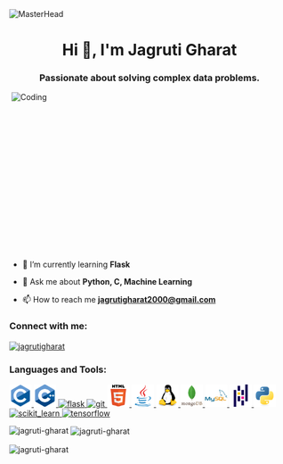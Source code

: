 <!--![MasterHead](https://user-images.githubusercontent.com/74038190/212750147-854a394f-fee9-4080-9770-78a4b7ece53f.gif)!-->
<img alt="MasterHead" src="https://user-images.githubusercontent.com/74038190/212750147-854a394f-fee9-4080-9770-78a4b7ece53f.gif" width="1200" height="300">


<h1 align="center">Hi 👋, I'm Jagruti Gharat</h1>
<h3 align="center">Passionate about solving complex data problems.</h3>

<img align="right" alt="Coding" width="500" height="300" src="https://i.gifer.com/origin/bc/bca56ffe4a6e2910237482982aa856fe_w200.webp">

<!--<p align="left"> <a href="https://github.com/ryo-ma/github-profile-trophy"><img src="https://github-profile-trophy.vercel.app/?username=jagruti-gharat" alt="jagruti-gharat" /></a> </p>!-->

- 🌱 I’m currently learning **Flask**

- 💬 Ask me about **Python, C, Machine Learning**

- 📫 How to reach me **jagrutigharat2000@gmail.com**

<h3 align="left">Connect with me:</h3>
<p align="left">
<a href="https://linkedin.com/in/jagrutigharat" target="blank"><img align="center" src="https://raw.githubusercontent.com/rahuldkjain/github-profile-readme-generator/master/src/images/icons/Social/linked-in-alt.svg" alt="jagrutigharat" height="30" width="40" /></a>
</p>

<h3 align="left">Languages and Tools:</h3>
<p align="left"> <a href="https://www.cprogramming.com/" target="_blank" rel="noreferrer"> <img src="https://raw.githubusercontent.com/devicons/devicon/master/icons/c/c-original.svg" alt="c" width="40" height="40"/> </a> <a href="https://www.w3schools.com/cpp/" target="_blank" rel="noreferrer"> <img src="https://raw.githubusercontent.com/devicons/devicon/master/icons/cplusplus/cplusplus-original.svg" alt="cplusplus" width="40" height="40"/> </a> <a href="https://flask.palletsprojects.com/" target="_blank" rel="noreferrer"> <img src="https://www.vectorlogo.zone/logos/pocoo_flask/pocoo_flask-icon.svg" alt="flask" width="40" height="40"/> </a> <a href="https://git-scm.com/" target="_blank" rel="noreferrer"> <img src="https://www.vectorlogo.zone/logos/git-scm/git-scm-icon.svg" alt="git" width="40" height="40"/> </a> <a href="https://www.w3.org/html/" target="_blank" rel="noreferrer"> <img src="https://raw.githubusercontent.com/devicons/devicon/master/icons/html5/html5-original-wordmark.svg" alt="html5" width="40" height="40"/> </a> <a href="https://www.java.com" target="_blank" rel="noreferrer"> <img src="https://raw.githubusercontent.com/devicons/devicon/master/icons/java/java-original.svg" alt="java" width="40" height="40"/> </a> <a href="https://www.linux.org/" target="_blank" rel="noreferrer"> <img src="https://raw.githubusercontent.com/devicons/devicon/master/icons/linux/linux-original.svg" alt="linux" width="40" height="40"/> </a> <a href="https://www.mongodb.com/" target="_blank" rel="noreferrer"> <img src="https://raw.githubusercontent.com/devicons/devicon/master/icons/mongodb/mongodb-original-wordmark.svg" alt="mongodb" width="40" height="40"/> </a> <a href="https://www.mysql.com/" target="_blank" rel="noreferrer"> <img src="https://raw.githubusercontent.com/devicons/devicon/master/icons/mysql/mysql-original-wordmark.svg" alt="mysql" width="40" height="40"/> </a> <a href="https://pandas.pydata.org/" target="_blank" rel="noreferrer"> <img src="https://raw.githubusercontent.com/devicons/devicon/2ae2a900d2f041da66e950e4d48052658d850630/icons/pandas/pandas-original.svg" alt="pandas" width="40" height="40"/> </a> <a href="https://www.python.org" target="_blank" rel="noreferrer"> <img src="https://raw.githubusercontent.com/devicons/devicon/master/icons/python/python-original.svg" alt="python" width="40" height="40"/> </a> <a href="https://scikit-learn.org/" target="_blank" rel="noreferrer"> <img src="https://upload.wikimedia.org/wikipedia/commons/0/05/Scikit_learn_logo_small.svg" alt="scikit_learn" width="40" height="40"/> </a> <a href="https://www.tensorflow.org" target="_blank" rel="noreferrer"> <img src="https://www.vectorlogo.zone/logos/tensorflow/tensorflow-icon.svg" alt="tensorflow" width="40" height="40"/> </a> </p>

<p><img align="left" src="https://github-readme-stats.vercel.app/api/top-langs?username=jagruti-gharat&show_icons=true&locale=en&layout=compact" alt="jagruti-gharat" /></p>

<p>&nbsp;<img align="center" src="https://github-readme-stats.vercel.app/api?username=jagruti-gharat&show_icons=true&locale=en" alt="jagruti-gharat" /></p>

<p><img align="center" src="https://github-readme-streak-stats.herokuapp.com/?user=jagruti-gharat&" alt="jagruti-gharat" /></p>

